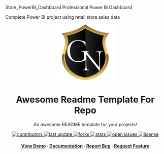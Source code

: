 Store_PowerBI_Dashboard
Professional Power Bi Dashboard

Complete Power BI project using retail store sales data 

<div align="center">

  <img src="ln.png" alt="logo" width="200" height="auto" />
  <h1>Awesome Readme Template For Repo</h1>
  
  <p>
    An awesome README template for your projects! 
  </p>
  
  
<!-- Badges -->
<p>
  <a href="https://github.com/GiraldoNainggolan/Sales-Data-Insights-with-Power-BI/graphs/contributors">
    <img src="https://img.shields.io/github/contributors/GiraldoNainggolan/Sales-Data-Insights-with-Power-BI" alt="contributors" />
  </a>
  <a href="">
    <img src="https://img.shields.io/github/last-commit/GiraldoNainggolan/Sales-Data-Insights-with-Power-BI" alt="last update" />
  </a>
  <a href="https://github.com/GiraldoNainggolan/Sales-Data-Insights-with-Power-BI/network/members">
    <img src="https://img.shields.io/github/forks/GiraldoNainggolan/Sales-Data-Insights-with-Power-BI" alt="forks" />
  </a>
  <a href="https://github.com/GiraldoNainggolan/Sales-Data-Insights-with-Power-BI/stargazers">
    <img src="https://img.shields.io/github/stars/GiraldoNainggolan/Sales-Data-Insights-with-Power-BI" alt="stars" />
  </a>
  <a href="https://github.com/GiraldoNainggolan/Sales-Data-Insights-with-Power-BI/issues/">
    <img src="https://img.shields.io/github/issues/GiraldoNainggolan/Sales-Data-Insights-with-Power-BI" alt="open issues" />
  </a>
  <a href="https://github.com/GiraldoNainggolan/Sales-Data-Insights-with-Power-BI/blob/master/LICENSE">
    <img src="https://img.shields.io/github/license/GiraldoNainggolan/Sales-Data-Insights-with-Power-BI.svg" alt="license" />
  </a>
</p>
   
<h4>
    <a href="https://github.com/GiraldoNainggolan/Sales-Data-Insights-with-Power-BI">View Demo</a>
  <span> · </span>
    <a href="https://github.com/GiraldoNainggolan/Sales-Data-Insights-with-Power-BI">Documentation</a>
  <span> · </span>
    <a href="https://github.com/GiraldoNainggolan/Sales-Data-Insights-with-Power-BI/issues/">Report Bug</a>
  <span> · </span>
    <a href="https://github.com/GiraldoNainggolan/Sales-Data-Insights-with-Power-BI/issues/">Request Feature</a>
  </h4>
</div>

<br />
